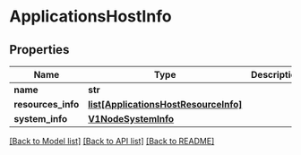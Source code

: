 # ApplicationsHostInfo

## Properties
Name | Type | Description | Notes
------------ | ------------- | ------------- | -------------
**name** | **str** |  | [optional] 
**resources_info** | [**list[ApplicationsHostResourceInfo]**](ApplicationsHostResourceInfo.md) |  | [optional] 
**system_info** | [**V1NodeSystemInfo**](V1NodeSystemInfo.md) |  | [optional] 

[[Back to Model list]](../README.md#documentation-for-models) [[Back to API list]](../README.md#documentation-for-api-endpoints) [[Back to README]](../README.md)

